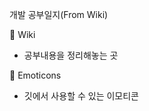개발 공부일지(From Wiki)

:pushpin: Wiki

  * 공부내용을 정리해놓는 곳

:pushpin: Emoticons

  * 깃에서 사용할 수 있는 이모티콘
  
  
